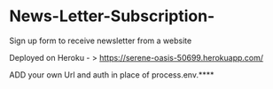 # News-Letter-Subscription-
Sign up form to receive newsletter from a website

Deployed on Heroku - > https://serene-oasis-50699.herokuapp.com/


ADD your own Url and auth in place of process.env.****
